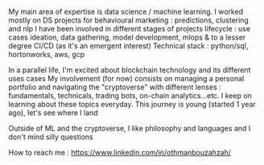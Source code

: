 My main area of expertise is data science / machine learning.
I worked mostly on DS projects for behavioural marketing : predictions, clustering and nlp
I have been involved in different stages of projects lifecycle : use cases ideation, data gathering, model development, mlops & to a lesser degree CI/CD (as it's an emergent interest)
Technical stack : python/sql, hortonworks, aws, gcp

In a parallel life, I'm excited about blockchain technology and its different uses cases
My involvement (for now) consists on managing a personal portfolio and navigating the "cryptoverse" with different lenses : fundamentals, technicals, trading bots, on-chain analytics...etc. I keep on learning about these topics everyday. This journey is young (started 1 year ago), let's see where I land

Outside of ML and the cryptoverse, I like philosophy and languages and I don't mind silly questions


How to reach me : https://www.linkedin.com/in/othmanbouzahzah/

<!---
offmann/offmann is a ✨ special ✨ repository because its `README.md` (this file) appears on your GitHub profile.
You can click the Preview link to take a look at your changes.
--->
